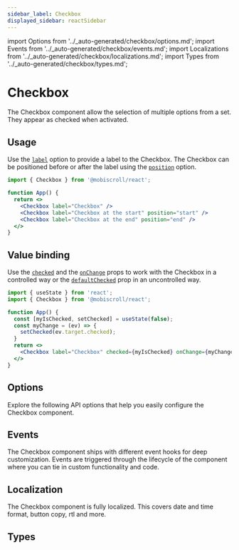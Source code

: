 ```yaml
---
sidebar_label: Checkbox
displayed_sidebar: reactSidebar
---
```


import Options from '../\_auto-generated/checkbox/options.md';
import Events from '../\_auto-generated/checkbox/events.md';
import Localizations from '../\_auto-generated/checkbox/localizations.md';
import Types from '../\_auto-generated/checkbox/types.md';

# Checkbox

The Checkbox component allow the selection of multiple options from a set. They appear as checked when activated.

## Usage

Use the [`label`](#opt-label) option to provide a label to the Checkbox.
The Checkbox can be positioned before or after the label using the [`position`](#opt-position) option.

```jsx
import { Checkbox } from '@mobiscroll/react';

function App() {
  return <>
    <Checkbox label="Checkbox" />
    <Checkbox label="Checkbox at the start" position="start" />
    <Checkbox label="Checkbox at the end" position="end" />
  </>
}
```

## Value binding

Use the [`checked`](#opt-checked) and the [`onChange`](#events-onChange) props to work with the Checkbox in a controlled way or the [`defaultChecked`](#opt-defaultChecked) prop in an uncontrolled way.

```jsx
import { useState } from 'react';
import { Checkbox } from '@mobiscroll/react';

function App() {
  const [myIsChecked, setChecked] = useState(false);
  const myChange = (ev) => {
    setChecked(ev.target.checked);
  }
  return <>
    <Checkbox label="Checkbox" checked={myIsChecked} onChange={myChange} />
  </>
}
```

<div className="option-list">

## Options
Explore the following API options that help you easily configure the Checkbox component.

<Options />

## Events
The Checkbox component ships with different event hooks for deep customization. Events are triggered through the lifecycle of the component where you can tie in custom functionality and code.

<Events />

## Localization
The Checkbox component is fully localized. This covers date and time format, button copy, rtl and more.

<Localizations />

## Types

<Types />

</div>
